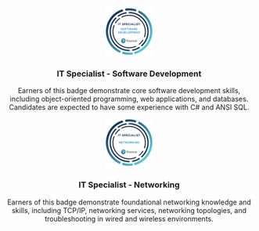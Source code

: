 <p align="center">
  <img src="it-specialist-software-development.png" alt="IT Specialist - Software Development" width="100">
</p>

<h3 align="center">IT Specialist - Software Development</h3>

<p align="center">
  Earners of this badge demonstrate core software development skills, including object-oriented programming, web applications, and databases. Candidates are expected to have some experience with C# and ANSI SQL.
</p>

<p align="center">
  <img src="it-specialist-networking.png" alt="IT Specialist - Networking" width="100">
</p>

<h3 align="center">IT Specialist - Networking</h3>

<p align="center">
  Earners of this badge demonstrate foundational networking knowledge and skills, including TCP/IP, networking services, networking topologies, and troubleshooting in wired and wireless environments.
</p>
